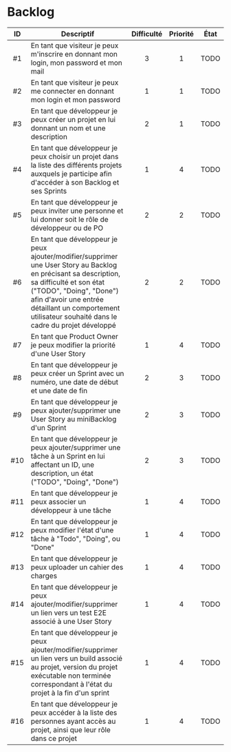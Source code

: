 Backlog
==

| ID | Descriptif | Difficulté | Priorité | État |
| :-: | -- | :-: | :-: | :-: |
| #1 | En tant que visiteur je peux m'inscrire en donnant mon login, mon password et mon mail | 3 | 1 | TODO |
| #2 | En tant que visiteur je peux me connecter en donnant mon login et mon password | 1 | 1 | TODO |
| #3 | En tant que développeur je peux créer un projet en lui donnant un nom et une description | 2 | 1 | TODO |
| #4 | En tant que développeur je peux choisir un projet dans la liste des différents projets auxquels je participe afin d'accéder à son Backlog et ses Sprints | 1 | 4 | TODO |
| #5 | En tant que développeur je peux inviter une personne et lui donner soit le rôle de développeur ou de PO | 2 | 2 | TODO  |
| #6 | En tant que développeur je peux ajouter/modifier/supprimer une User Story au Backlog en précisant sa description, sa difficulté et son état ("TODO", "Doing", "Done") afin d'avoir une entrée détaillant un comportement utilisateur souhaité dans le cadre du projet développé | 2 | 2 | TODO |
| #7 | En tant que Product Owner je peux modifier la priorité d'une User Story | 1 | 4 | TODO |
| #8 | En tant que développeur je peux créer un Sprint avec un numéro, une date de début et une date de fin | 2 | 3 | TODO |
| #9 | En tant que développeur je peux ajouter/supprimer une User Story au miniBacklog d'un Sprint | 2 | 3 | TODO |
| #10 | En tant que développeur je peux ajouter/supprimer une tâche à un Sprint en lui affectant un ID, une description, un état ("TODO", "Doing", "Done") | 2 | 3 | TODO |
| #11 | En tant que développeur je peux associer un développeur à une tâche | 1 | 4 | TODO |
| #12 | En tant que développeur je peux modifier l'état d'une tâche à "Todo", "Doing", ou "Done" | 1 | 4 | TODO |
| #13 | En tant que développeur je peux uploader un cahier des charges | 1 | 4 | TODO |
| #14 | En tant que développeur je peux ajouter/modifier/supprimer un lien vers un test E2E associé à une User Story | 1 | 4 | TODO |
| #15 | En tant que développeur je peux ajouter/modifier/supprimer un lien vers un build associé au projet, version du projet exécutable non terminée correspondant à l'état du projet à la fin d'un sprint | 1 | 4 | TODO |
| #16 | En tant que développeur je peux accéder à la liste des personnes ayant accès au projet, ainsi que leur rôle dans ce projet | 1 | 4 | TODO |
